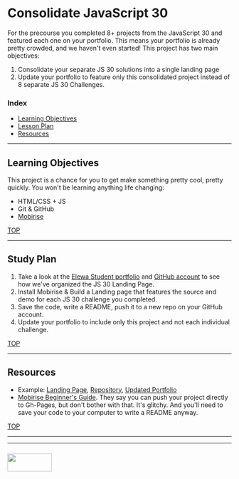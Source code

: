 # Consolidate JavaScript 30


For the precourse you completed 8+ projects from the JavaScript 30 and featured each one on your portfolio.  This means your portfolio is already pretty crowded, and we haven't even started!  This project has two main objectives:  
1. Consolidate your separate JS 30 solutions into a single landing page
2. Update your portfolio to feature only this consolidated project instead of 8 separate JS 30 Challenges.


### Index
* [Learning Objectives](#learning-objectives)
* [Lesson Plan](#lesson-plan)
* [Resources](#resources)

-------------

## Learning Objectives

This project is a chance for you to get make something pretty cool, pretty quickly.  You won't be learning anything life changing:
* HTML/CSS + JS
* Git & GitHub 
* [Mobirise](https://mobirise.com)



[TOP](#index)

---

## Study Plan

1. Take a look at the [Elewa Student portfolio](https://elewa-student.github.io/) and [GitHub account](https://github.com/elewa-student) to see how we've organized the JS 30 Landing Page.
2. Install Mobirise & Build a Landing page that features the source and demo for each JS 30 challenge you completed. 
3. Save the code, write a README, push it to a new repo on your GitHub account.
4. Update your portfolio to include only this project and not each individual challenge.


[TOP](#index)


---

## Resources

* Example:  [Landing Page](https://elewa-student.github.io/JS-30-Landing-Page), [Repository](https://github.com/elewa-student/JS-30-Landing-Page), [Updated Portfolio](https://elewa-student.github.io)
* [Mobirise Beginner's Guide](https://mobirise.com/help/easy-website-builder-mobirise-beginner-guide-163.html).  They say you can push your project directly to Gh-Pages, but don't bother with that.  It's glitchy.  And you'll need to save your code to your computer to write a README anyway.


[TOP](#index)


___
___
### <a href="http://elewa.education/blog" target="_blank"><img src="https://user-images.githubusercontent.com/18554853/34921062-506450ae-f97d-11e7-875f-6feeb26ad72d.png" width="100" height="40"/></a>